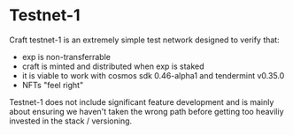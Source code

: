 # Testnet-1


Craft testnet-1 is an extremely simple test network designed to verify that:

* exp is non-transferrable
* craft is minted and distributed when exp is staked
* it is viable to work with cosmos sdk 0.46-alpha1 and tendermint v0.35.0
* NFTs "feel right"

Testnet-1 does not include significant feature development and is mainly about ensuring we haven't taken the wrong path before getting too heaviliy invested in the stack / versioning.